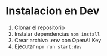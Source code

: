 # Instalacion en Dev

1. Clonar el repositorio
2. Instalar dependencias `npm install`
3. Crear archivo .env con OpenAI Key
4. Ejecutar `npm run start:dev`
